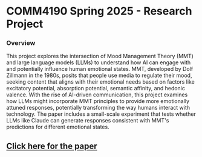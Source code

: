 # COMM4190 Spring 2025 - Research Project

### Overview

This project explores the intersection of Mood Management Theory (MMT) and large language models (LLMs) to understand how AI can engage with and potentially influence human emotional states. MMT, developed by Dolf Zillmann in the 1980s, posits that people use media to regulate their mood, seeking content that aligns with their emotional needs based on factors like excitatory potential, absorption potential, semantic affinity, and hedonic valence. With the rise of AI-driven communication, this project examines how LLMs might incorporate MMT principles to provide more emotionally attuned responses, potentially transforming the way humans interact with technology. The paper includes a small-scale experiment that tests whether LLMs like Claude can generate responses consistent with MMT's predictions for different emotional states.

[Click here for the paper](https://github.com/sose27/comm4190_S25_Research_Paper/blob/f082acfe6cb8b5d506e41190429c7063aa0ff6a9/01_Research_Paper.ipynb)
---


